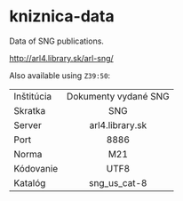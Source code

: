 kniznica-data
========

Data of SNG publications.

http://arl4.library.sk/arl-sng/

Also available using `Z39:50`:

|        |           | 
| ------------- |:-------------:| 
| Inštitúcia      | Dokumenty vydané SNG | 
| Skratka      | SNG      |   
| Server | arl4.library.sk      |
| Port | 8886      |
| Norma | M21      |
| Kódovanie | UTF8      |
| Katalóg | sng_us_cat-8      |